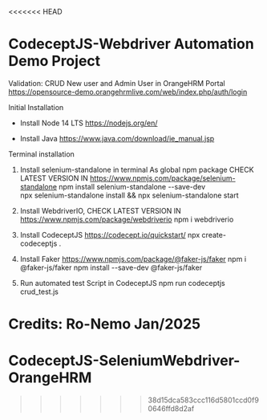 <<<<<<< HEAD
# CodeceptJS-Webdriver Automation Demo Project
Validation: CRUD New user and Admin User in OrangeHRM Portal
https://opensource-demo.orangehrmlive.com/web/index.php/auth/login



Initial Installation 
- Install Node 14 LTS
https://nodejs.org/en/

- Install Java
https://www.java.com/download/ie_manual.jsp


Terminal installation

1) Install selenium-standalone in terminal As global npm package
CHECK LATEST VERSION IN https://www.npmjs.com/package/selenium-standalone
npm install selenium-standalone --save-dev  
npx selenium-standalone install && npx selenium-standalone start

2) Install WebdriverIO, CHECK LATEST VERSION IN https://www.npmjs.com/package/webdriverio
npm i webdriverio

3) Install CodeceptJS    https://codecept.io/quickstart/
npx create-codeceptjs .

4) Install Faker
https://www.npmjs.com/package/@faker-js/faker
npm i @faker-js/faker
npm install --save-dev @faker-js/faker

5) Run automated test Script in CodeceptJS 
npm run codeceptjs crud_test.js




Credits: Ro-Nemo
Jan/2025
=======
# CodeceptJS-SeleniumWebdriver-OrangeHRM
>>>>>>> 38d15dca583ccc116d5801ccd0f90646ffd8d2af
